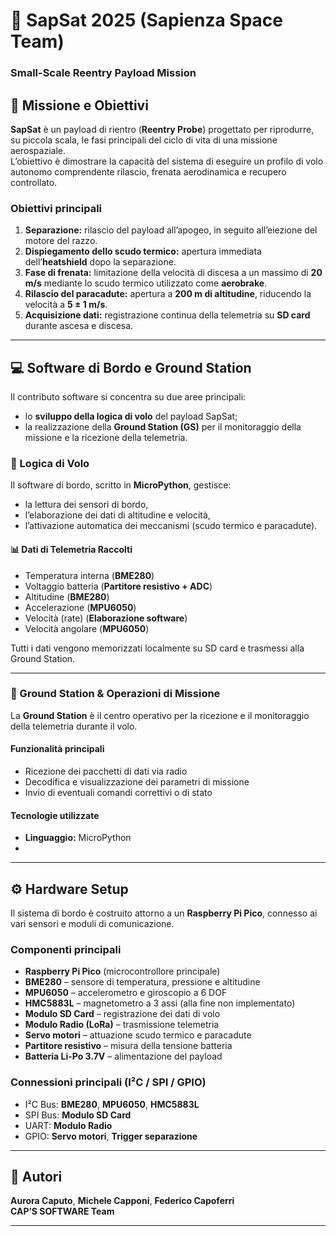 # 🚀 SapSat 2025 (Sapienza Space Team) 
### Small-Scale Reentry Payload Mission

## 🌟 Missione e Obiettivi

**SapSat** è un payload di rientro (**Reentry Probe**) progettato per riprodurre, su piccola scala, le fasi principali del ciclo di vita di una missione aerospaziale.  
L’obiettivo è dimostrare la capacità del sistema di eseguire un profilo di volo autonomo comprendente rilascio, frenata aerodinamica e recupero controllato.

### Obiettivi principali
1. **Separazione:** rilascio del payload all’apogeo, in seguito all’eiezione del motore del razzo.  
2. **Dispiegamento dello scudo termico:** apertura immediata dell’**heatshield** dopo la separazione.  
3. **Fase di frenata:** limitazione della velocità di discesa a un massimo di **20 m/s** mediante lo scudo termico utilizzato come **aerobrake**.  
4. **Rilascio del paracadute:** apertura a **200 m di altitudine**, riducendo la velocità a **5 ± 1 m/s**.  
5. **Acquisizione dati:** registrazione continua della telemetria su **SD card** durante ascesa e discesa.

---

## 💻 Software di Bordo e Ground Station

Il contributo software si concentra su due aree principali:
- lo **sviluppo della logica di volo** del payload SapSat;
- la realizzazione della **Ground Station (GS)** per il monitoraggio della missione e la ricezione della telemetria.

### 🧠 Logica di Volo

Il software di bordo, scritto in **MicroPython**, gestisce:
- la lettura dei sensori di bordo,
- l’elaborazione dei dati di altitudine e velocità,
- l’attivazione automatica dei meccanismi (scudo termico e paracadute).

#### 📊 Dati di Telemetria Raccolti

- Temperatura interna (**BME280**)  
- Voltaggio batteria (**Partitore resistivo + ADC**)  
- Altitudine (**BME280**)  
- Accelerazione (**MPU6050**)  
- Velocità (rate) (**Elaborazione software**)  
- Velocità angolare (**MPU6050**)   

Tutti i dati vengono memorizzati localmente su SD card e trasmessi alla Ground Station.

---

### 📡 Ground Station & Operazioni di Missione

La **Ground Station** è il centro operativo per la ricezione e il monitoraggio della telemetria durante il volo.

#### Funzionalità principali
- Ricezione dei pacchetti di dati via radio  
- Decodifica e visualizzazione dei parametri di missione  
- Invio di eventuali comandi correttivi o di stato  

#### Tecnologie utilizzate
- **Linguaggio:** MicroPython
- 
---

## ⚙️ Hardware Setup

Il sistema di bordo è costruito attorno a un **Raspberry Pi Pico**, connesso ai vari sensori e moduli di comunicazione.

### Componenti principali
- **Raspberry Pi Pico** (microcontrollore principale)  
- **BME280** – sensore di temperatura, pressione e altitudine  
- **MPU6050** – accelerometro e giroscopio a 6 DOF  
- **HMC5883L** – magnetometro a 3 assi (alla fine non implementato) 
- **Modulo SD Card** – registrazione dei dati di volo  
- **Modulo Radio (LoRa)** – trasmissione telemetria  
- **Servo motori** – attuazione scudo termico e paracadute  
- **Partitore resistivo** – misura della tensione batteria  
- **Batteria Li-Po 3.7V** – alimentazione del payload  

### Connessioni principali (I²C / SPI / GPIO)
- I²C Bus: **BME280**, **MPU6050**, **HMC5883L**  
- SPI Bus: **Modulo SD Card**  
- UART: **Modulo Radio**  
- GPIO: **Servo motori**, **Trigger separazione**

---

## 👤 Autori
**Aurora Caputo**, **Michele Capponi**, **Federico Capoferri**  
**CAP’S SOFTWARE Team**

---
